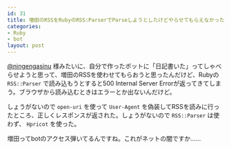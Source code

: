 ```yaml
---
id: 31
title: 増田のRSSをRubyのRSS:ParserでParseしようとしたけどやらせてもらえなかったのでHpricotを使った話
categories:
- Ruby
- bot
layout: post
---
```


[@ningengasinu](http://twitter.com/ningengasinu) 様みたいに、自分で作ったボットに「日記書いた」ってしゃべらせようと思って、増田のRSSを使わせてもらおうと思ったんだけど、Rubyの `RSS::Parser` で読み込もうとすると500 Internal Server Errorが返ってきてしまう。ブラウザから読み込むときはエラーとか出ないんだけど。

しょうがないので `open-uri` を使って `User-Agent` を偽装してRSSを読みに行ったところ、正しくレスポンスが返された。しょうがないので `RSS::Parser` は使わず、 `Hpricot` を使った。

増田ってbotのアクセス弾いてるんですね。これがネットの闇ですか……
